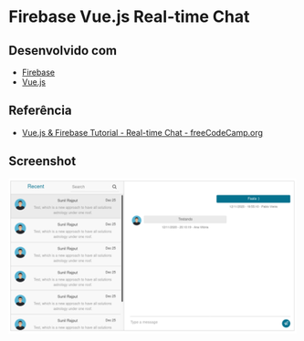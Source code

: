 # Firebase Vue.js Real-time Chat

## Desenvolvido com

- [Firebase](firebase)
- [Vue.js](vuejs)

## Referência

- [Vue.js & Firebase Tutorial - Real-time Chat -  freeCodeCamp.org](reference)

## Screenshot

![screenshot](.github/screenshot.png)

[firebase]: https://firebase.google.com/
[vuejs]: https://vuejs.org/
[reference]: https://www.youtube.com/watch?v=ifOzAyR1cG4

